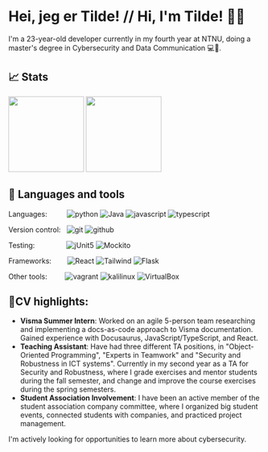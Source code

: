 <!--TODO: Add banner-->
<h1> Hei, jeg er Tilde! // Hi, I'm Tilde! 🙋‍♀️</h1>

I'm a 23-year-old developer currently in my fourth year at NTNU, doing a master's degree in Cybersecurity and Data Communication 💻🔐.

<h2>📈 Stats </h2>

<div>

<img src="https://github-readme-stats-sigma-five.vercel.app/api?username=tildeeine&count_private=true&show_icons=true&theme=gruvbox" height="150"/>
<img src="https://github-readme-streak-stats.herokuapp.com/?user=tildeeine&theme=gruvbox&hide_border=false" height="150"/>


</div>

<h2>💼 Languages and tools</h2>

Languages: &nbsp;&nbsp;&nbsp;&nbsp;&nbsp;&nbsp;&nbsp;&nbsp;&nbsp;![python](https://img.shields.io/badge/Python-black?logo=python) ![Java](https://img.shields.io/badge/Java-black?logo=java) ![javascript](https://img.shields.io/badge/JavaScript-black?logo=javascript) ![typescript](https://img.shields.io/badge/TypeScript-black?logo=typescript) 

Version control:&nbsp;&nbsp;&nbsp;![git](https://img.shields.io/badge/git-black?logo=git) ![github](https://img.shields.io/badge/github-black?logo=github)

Testing: &nbsp;&nbsp;&nbsp;&nbsp;&nbsp;&nbsp;&nbsp;&nbsp;&nbsp;&nbsp;&nbsp;&nbsp;&nbsp;&nbsp;&nbsp;![jUnit5](https://img.shields.io/badge/jUnit5-black?logo=junit5) ![Mockito](https://img.shields.io/badge/mockito-black?logo=mockito)

Frameworks: &nbsp;&nbsp;&nbsp;&nbsp;&nbsp;&nbsp;&nbsp;![React](https://img.shields.io/badge/React-black?logo=React) ![Tailwind](https://img.shields.io/badge/tailwindcss-black?logo=tailwindcss) ![Flask](https://img.shields.io/badge/flask-black?logo=flask)

Other tools:&nbsp;&nbsp;&nbsp;&nbsp;&nbsp;&nbsp;&nbsp;&nbsp; ![vagrant](https://img.shields.io/badge/Vagrant-black?logo=vagrant) ![kalilinux](https://img.shields.io/badge/KaliLinux-black?logo=kalilinux) ![VirtualBox](https://img.shields.io/badge/VirtualBox-black?logo=VirtualBox)


<h2>📌CV highlights:</h2>

- **Visma Summer Intern**: Worked on an agile 5-person team researching and implementing a docs-as-code approach to Visma documentation. Gained experience with Docusaurus, JavaScript/TypeScript, and React.
- **Teaching Assistant**: Have had three different TA positions, in "Object-Oriented Programming", "Experts in Teamwork" and "Security and Robustness in ICT systems". Currently in my second year as a TA for Security and Robustness, where I grade exercises and mentor students during the fall semester, and change and improve the course exercises during the spring semesters.
- **Student Association Involvement**: I have been an active member of the student association company committee, where I organized big student events, connected students with companies, and practiced project management.


I'm actively looking for opportunities to learn more about cybersecurity. 


